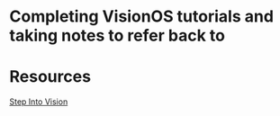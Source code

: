 # Completing VisionOS tutorials and taking notes to refer back to

# Resources 
[Step Into Vision](https://stepinto.vision/learn-visionos/)
